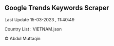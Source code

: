 

## Google Trends Keywords Scraper 
 
Last Update 15-03-2023 , 11:40:49

Country List :
VIETNAM.json



© Abdul Muttaqin 
